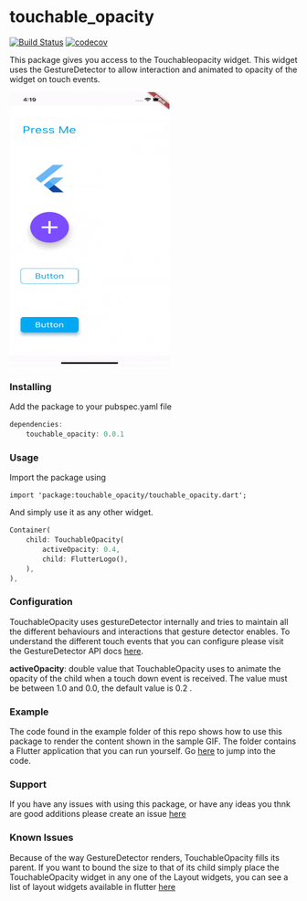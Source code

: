 # touchable_opacity
[![Build Status](https://travis-ci.com/nkshah2/touchable_opacity_flutter.svg?branch=master)](https://travis-ci.com/nkshah2/touchable_opacity_flutter)
[![codecov](https://codecov.io/gh/nkshah2/touchable_opacity/branch/master/graph/badge.svg)](https://codecov.io/gh/nkshah2/touchable_opacity)

This package gives you access to the Touchableopacity widget. This widget uses the GestureDetector to allow interaction and animated to opacity of the widget on touch events.

<img src="resources/sample.gif" width="280" height="480" />

### Installing

Add the package to your pubspec.yaml file

```dart
dependencies:
	touchable_opacity: 0.0.1
```

### Usage

Import the package using

```
import 'package:touchable_opacity/touchable_opacity.dart';
```

And simply use it as any other widget.

```dart
Container(
	child: TouchableOpacity(
		activeOpacity: 0.4,
		child: FlutterLogo(),
	),
),
```

### Configuration

TouchableOpacity uses gestureDetector internally and tries to maintain all the different behaviours and interactions that gesture detector enables. To understand the different touch events that you can configure please visit the GestureDetector API docs [here](https://api.flutter.dev/flutter/widgets/GestureDetector-class.html).


<b>activeOpacity</b>: double value that TouchableOpacity uses to animate the opacity of the child when a touch down event is received. The value must be between 1.0 and 0.0, the default value is 0.2 .

### Example

The code found in the example folder of this repo shows how to use this package to render the content shown in the sample GIF. The folder contains a Flutter application that you can run yourself. Go [here](example/lib/main.dart) to jump into the code.

### Support

If you have any issues with using this package, or have any ideas you thnk are good additions please create an issue [here](https://github.com/nkshah2/touchable_opacity/issues)

### Known Issues

Because of the way GestureDetector renders, TouchableOpacity fills its parent. If you want to bound the size to that of its child simply place the TouchableOpacity widget in any one of the Layout widgets, you can see a list of layout widgets available in flutter [here](https://flutter.dev/docs/development/ui/widgets/layout)
